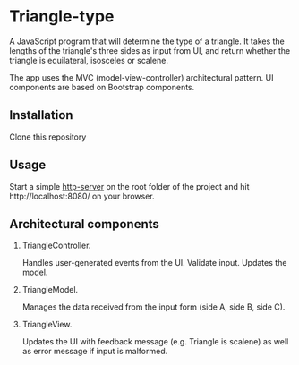 # Triangle-type

A JavaScript program that will determine the type of a triangle. It takes the lengths of the triangle's three sides as input from UI, and return whether the triangle is equilateral, isosceles or scalene.

The app uses the MVC (model-view-controller) architectural pattern.
UI components are based on Bootstrap components.

## Installation
Clone this repository

## Usage
Start a simple [http-server](https://www.npmjs.com/package/http-server) on the root folder of the project and hit http://localhost:8080/ on your browser.

## Architectural components
    
 1. TriangleController.

     Handles user-generated events from the UI. Validate input. Updates the model.

 2. TriangleModel.

     Manages the data received from the input form (side A, side B, side C).

 3. TriangleView.

     Updates the UI with feedback message (e.g. Triangle is scalene) as well as error message if input is malformed.


